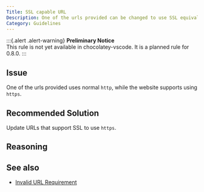 ```yaml
---
Title: SSL capable URL
Description: One of the urls provided can be changed to use SSL equivalent.
Category: Guidelines
---
```


:::{.alert .alert-warning}
**Preliminary Notice**  
This rule is not yet available in chocolatey-vscode.
It is a planned rule for 0.8.0.
:::

## Issue

One of the urls provided uses normal `http`, while the website supports using `https`.

## Recommended Solution

Update URLs that support SSL to use `https`.

## Reasoning

## See also

- [Invalid URL Requirement](choco00004)